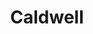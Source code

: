 ---
title: Caldwell
description: This is the description for Caldwell
featured_image: https://s3.cigarprofile.com/images/cigars/caldwell/eastern-standard/cigar.png
---